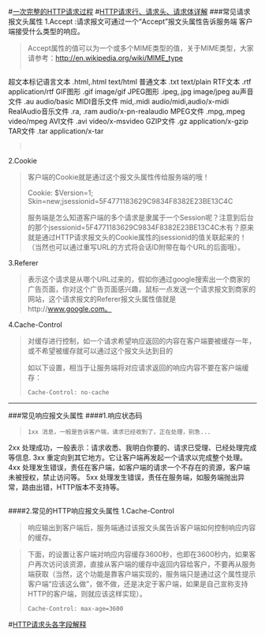 
#[一次完整的HTTP请求过程](https://blog.csdn.net/yezitoo/article/details/78193794)
#[HTTP请求行、请求头、请求体详解](https://blog.csdn.net/u010256388/article/details/68491509)
###常见请求报文头属性
1.Accept :请求报文可通过一个“Accept”报文头属性告诉服务端 客户端接受什么类型的响应。

>Accept属性的值可以为一个或多个MIME类型的值，关于MIME类型，大家请参考：http://en.wikipedia.org/wiki/MIME_type 
>
>```常见的MIME类型
超文本标记语言文本 .html,.html text/html 
普通文本 .txt text/plain 
RTF文本 .rtf application/rtf 
GIF图形 .gif image/gif 
JPEG图形 .ipeg,.jpg image/jpeg 
au声音文件 .au audio/basic 
MIDI音乐文件 mid,.midi audio/midi,audio/x-midi 
RealAudio音乐文件 .ra, .ram audio/x-pn-realaudio 
MPEG文件 .mpg,.mpeg video/mpeg 
AVI文件 .avi video/x-msvideo 
GZIP文件 .gz application/x-gzip 
TAR文件 .tar application/x-tar 
>```
>
>

2.Cookie 
>客户端的Cookie就是通过这个报文头属性传给服务端的哦！
>
>Cookie: $Version=1; Skin=new;jsessionid=5F4771183629C9834F8382E23BE13C4C  
>
>服务端是怎么知道客户端的多个请求是隶属于一个Session呢？注意到后台的那个jsessionid=5F4771183629C9834F8382E23BE13C4C木有？原来就是通过HTTP请求报文头的Cookie属性的jsessionid的值关联起来的！（当然也可以通过重写URL的方式将会话ID附带在每个URL的后面哦）。


3.Referer 
>表示这个请求是从哪个URL过来的，假如你通过google搜索出一个商家的广告页面，你对这个广告页面感兴趣，鼠标一点发送一个请求报文到商家的网站，这个请求报文的Referer报文头属性值就是http://www.google.com。
>
>

4.Cache-Control
>对缓存进行控制，如一个请求希望响应返回的内容在客户端要被缓存一年，或不希望被缓存就可以通过这个报文头达到目的
>
>如以下设置，相当于让服务端将对应请求返回的响应内容不要在客户端缓存：
>```
>Cache-Control: no-cache  
>```
>
------

###常见响应报文头属性
####1.响应状态码 
>
>```
>1xx 消息，一般是告诉客户端，请求已经收到了，正在处理，别急...
2xx 处理成功，一般表示：请求收悉、我明白你要的、请求已受理、已经处理完成等信息.
3xx 重定向到其它地方。它让客户端再发起一个请求以完成整个处理。
4xx 处理发生错误，责任在客户端，如客户端的请求一个不存在的资源，客户端未被授权，禁止访问等。
5xx 处理发生错误，责任在服务端，如服务端抛出异常，路由出错，HTTP版本不支持等。
>```
>


####2.常见的HTTP响应报文头属性 
1.Cache-Control 
>响应输出到客户端后，服务端通过该报文头属告诉客户端如何控制响应内容的缓存。 

>下面，的设置让客户端对响应内容缓存3600秒，也即在3600秒内，如果客户再次访问该资源，直接从客户端的缓存中返回内容给客户，不要再从服务端获取（当然，这个功能是靠客户端实现的，服务端只是通过这个属性提示客户端“应该这么做”，做不做，还是决定于客户端，如果是自己宣称支持HTTP的客户端，则就应该这样实现）。
>
>```
>Cache-Control: max-age=3600 
>```


#[HTTP请求头各字段解释](https://blog.csdn.net/chenyuanyong110/article/details/52781462)



